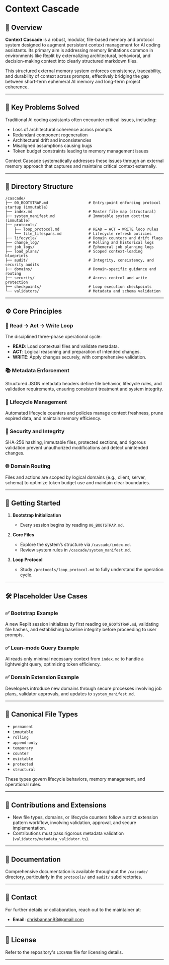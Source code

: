 <!-- @meta {
  "fileType": "permanent",
  "purpose": "High-level overview and quickstart reference for the ContextCascade repository.",
  "editPolicy": "appendOrReplace",
  "routeScope": "global"
} -->
# Context Cascade

## 🚀 Overview

**Context Cascade** is a robust, modular, file-based memory and protocol system designed to augment persistent context management for AI coding assistants. Its primary aim is addressing memory limitations common in environments like Replit by externalizing architectural, behavioral, and decision-making context into clearly structured markdown files.

This structured external memory system enforces consistency, traceability, and durability of context across prompts, effectively bridging the gap between short-term ephemeral AI memory and long-term project coherence.

---

## 🎯 Key Problems Solved

Traditional AI coding assistants often encounter critical issues, including:

- Loss of architectural coherence across prompts
- Redundant component regeneration
- Architectural drift and inconsistencies
- Misaligned assumptions causing bugs
- Token budget constraints leading to memory management issues

Context Cascade systematically addresses these issues through an external memory approach that captures and maintains critical context externally.

---

## 📂 Directory Structure

```plaintext
/cascade/
├── 00_BOOTSTRAP.md                  # Entry-point enforcing protocol startup (immutable)
├── index.md                         # Master file map (structural)
├── system_manifest.md               # Immutable system doctrine (immutable)
├── protocols/
│   ├── loop_protocol.md             # READ → ACT → WRITE loop rules
│   └── file_lifespans.md            # Lifecycle refresh policies
├── lifecycle/                       # Domain counters and drift flags
├── change_log/                      # Rolling and historical logs
├── job_logs/                        # Ephemeral job planning logs
├── load_plans/                      # Scoped context-loading blueprints
├── audit/                           # Integrity, consistency, and security audits
├── domains/                         # Domain-specific guidance and routing
├── security/                        # Access control and write protection
├── checkpoints/                     # Loop execution checkpoints
└── validators/                      # Metadata and schema validation
```

---

## ⚙️ Core Principles

### 🔄 Read → Act → Write Loop

The disciplined three-phase operational cycle:

- **READ**: Load contextual files and validate metadata.
- **ACT**: Logical reasoning and preparation of intended changes.
- **WRITE**: Apply changes securely, with comprehensive validation.

### 📚 Metadata Enforcement

Structured JSON metadata headers define file behavior, lifecycle rules, and validation requirements, ensuring consistent treatment and system integrity.

### 🚦 Lifecycle Management

Automated lifecycle counters and policies manage context freshness, prune expired data, and maintain memory efficiency.

### 🔐 Security and Integrity

SHA-256 hashing, immutable files, protected sections, and rigorous validation prevent unauthorized modifications and detect unintended changes.

### 🌐 Domain Routing

Files and actions are scoped by logical domains (e.g., client, server, schema) to optimize token budget use and maintain clear boundaries.

---

## 🚧 Getting Started

1. **Bootstrap Initialization**

   - Every session begins by reading `00_BOOTSTRAP.md`.

2. **Core Files**

   - Explore the system’s structure via `/cascade/index.md`.
   - Review system rules in `/cascade/system_manifest.md`.

3. **Loop Protocol**

   - Study `/protocols/loop_protocol.md` to fully understand the operation cycle.

---

## 🛠 Placeholder Use Cases

### ✅ Bootstrap Example

A new Replit session initializes by first reading `00_BOOTSTRAP.md`, validating file hashes, and establishing baseline integrity before proceeding to user prompts.

### ✅ Lean-mode Query Example

AI reads only minimal necessary context from `index.md` to handle a lightweight query, optimizing token efficiency.

### ✅ Domain Extension Example

Developers introduce new domains through secure processes involving job plans, validator approvals, and updates to `system_manifest.md`.

---

## 🧩 Canonical File Types

- `permanent`
- `immutable`
- `rolling`
- `append-only`
- `temporary`
- `counter`
- `evictable`
- `protected`
- `structural`

These types govern lifecycle behaviors, memory management, and operational rules.

---

## 🔗 Contributions and Extensions

- New file types, domains, or lifecycle counters follow a strict extension pattern workflow, involving validation, approval, and secure implementation.
- Contributions must pass rigorous metadata validation (`validators/metadata_validator.ts`).

---

## 📖 Documentation

Comprehensive documentation is available throughout the `/cascade/` directory, particularly in the `protocols/` and `audit/` subdirectories.

---

## 📮 Contact

For further details or collaboration, reach out to the maintainer at:

- **Email**: [chrisbannan93@gmail.com](mailto\:chrisbannan93@gmail.com)

---

## 📌 License

Refer to the repository's `LICENSE` file for licensing details.

---

